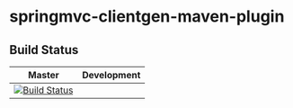 # springmvc-clientgen-maven-plugin

## Build Status

| Master | Development |
|--------|-------------|
| [![Build Status](https://travis-ci.org/bluedevel/springmvc-clientgen.svg?branch=master)](https://travis-ci.org/bluedevel/springmvc-clientgen) | |
